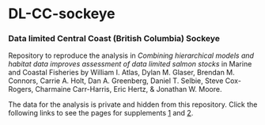 # DL-CC-sockeye
### Data limited Central Coast (British Columbia) Sockeye  

Repository to reproduce the analysis in *Combining hierarchical models and habitat data improves assessment of data limited salmon stocks* in Marine and Coastal Fisheries by William I. Atlas, Dylan M. Glaser, Brendan M. Connors, Carrie A. Holt, Dan A. Greenberg, Daniel T. Selbie, Steve Cox-Rogers, Charmaine Carr-Harris, Eric Hertz, & Jonathan W. Moore.

The data for the analysis is private and hidden from this repository. Click the following links to see the pages for supplements [1](https://dylanmg.github.io/DL-CC-sockeye/output/html/S1_get_Smax_PR.html) and [2](https://dylanmg.github.io/DL-CC-sockeye/output/html/S2_diagnostics_figs.html).  
